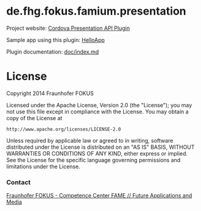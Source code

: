 
# de.fhg.fokus.famium.presentation

Project website: [Cordova Presentation API Plugin](http://fraunhoferfokus.github.io/cordova-plugin-presentation/
)

Sample app using this plugin: [HelloApp](http://fraunhoferfokus.github.io/cordova-plugin-presentation-helloapp/)

Plugin documentation: [doc/index.md](doc/index.md)


# License

Copyright 2014 Fraunhofer FOKUS

Licensed under the Apache License, Version 2.0 (the "License");
you may not use this file except in compliance with the License.
You may obtain a copy of the License at

    http://www.apache.org/licenses/LICENSE-2.0

Unless required by applicable law or agreed to in writing, software
distributed under the License is distributed on an "AS IS" BASIS,
WITHOUT WARRANTIES OR CONDITIONS OF ANY KIND, either express or implied.
See the License for the specific language governing permissions and
limitations under the License.

### Contact

[Fraunhofer FOKUS - Competence Center FAME // Future Applications and Media](http://www.fokus.fraunhofer.de/fame)
